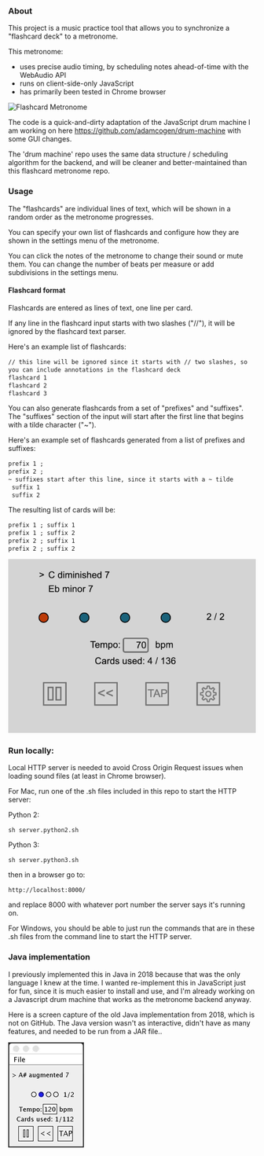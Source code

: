 ### About

This project is a music practice tool that allows you to synchronize a "flashcard deck" to a metronome. 

This metronome:
 - uses precise audio timing, by scheduling notes ahead-of-time with the WebAudio API
 - runs on client-side-only JavaScript
 - has primarily been tested in Chrome browser

 ![Flashcard Metronome](images/js-2-smaller.gif "Flashcard Metronome")

 The code is a quick-and-dirty adaptation of the JavaScript drum machine I am working on here https://github.com/adamcogen/drum-machine with some GUI changes. 

The 'drum machine' repo uses the same data structure / scheduling algorithm for the backend, and will be cleaner and better-maintained than this flashcard metronome repo.

### Usage

The "flashcards" are individual lines of text, which will be shown in a random order as the metronome progresses. 

You can specify your own list of flashcards and configure how they are shown in the settings menu of the metronome. 

You can click the notes of the metronome to change their sound or mute them. You can change the number of beats per measure or add subdivisions in the settings menu.

#### Flashcard format

Flashcards are entered as lines of text, one line per card.

If any line in the flashcard input starts with two slashes ("//"), it will be ignored by the flashcard text parser.

Here's an example list of flashcards:

```
// this line will be ignored since it starts with // two slashes, so you can include annotations in the flashcard deck
flashcard 1
flashcard 2
flashcard 3
```

You can also generate flashcards from a set of "prefixes" and "suffixes". The "suffixes" section of the input will start after the first line that begins with a tilde character ("~").

Here's an example set of flashcards generated from a list of prefixes and suffixes:

```
prefix 1 ;
prefix 2 ;
~ suffixes start after this line, since it starts with a ~ tilde
 suffix 1
 suffix 2
```

The resulting list of cards will be:

```
prefix 1 ; suffix 1
prefix 1 ; suffix 2
prefix 2 ; suffix 1
prefix 2 ; suffix 2
```

![Flashcard Metronome](images/js-1-smaller.png "Flashcard Metronome")

### Run locally:

Local HTTP server is needed to avoid Cross Origin Request issues when loading sound files (at least in Chrome browser).

For Mac, run one of the .sh files included in this repo to start the HTTP server:

Python 2:
```
sh server.python2.sh
```

Python 3:
```
sh server.python3.sh
```

then in a browser go to:

```
http://localhost:8000/
```

and replace 8000 with whatever port number the server says it's running on.

For Windows, you should be able to just run the commands that are in these .sh files from the command line to start the HTTP server.

### Java implementation

I previously implemented this in Java in 2018 because that was the only language I knew at the time. I wanted re-implement this in JavaScript just for fun, since it is much easier to install and use, and I'm already working on a Javascript drum machine that works as the metronome backend anyway.

Here is a screen capture of the old Java implementation from 2018, which is not on GitHub. The Java version wasn't as interactive, didn't have as many features, and needed to be run from a JAR file..

![Java Flashcard Metronome](images/java-5.gif "Java Flashcard Metronome")